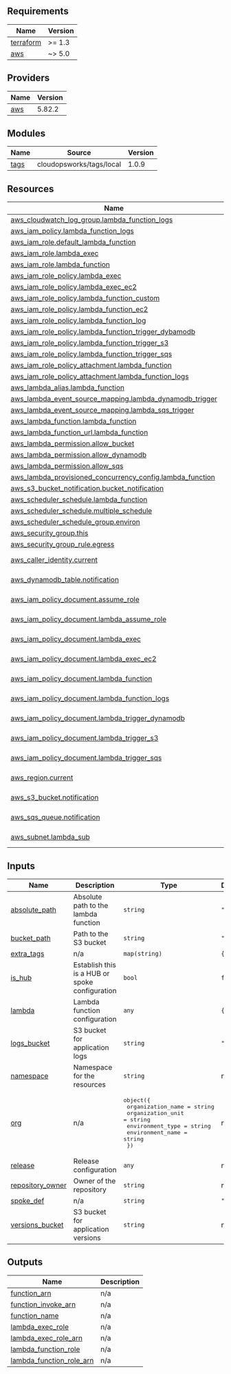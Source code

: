 ## Requirements

| Name | Version |
|------|---------|
| <a name="requirement_terraform"></a> [terraform](#requirement\_terraform) | >= 1.3 |
| <a name="requirement_aws"></a> [aws](#requirement\_aws) | ~> 5.0 |

## Providers

| Name | Version |
|------|---------|
| <a name="provider_aws"></a> [aws](#provider\_aws) | 5.82.2 |

## Modules

| Name | Source | Version |
|------|--------|---------|
| <a name="module_tags"></a> [tags](#module\_tags) | cloudopsworks/tags/local | 1.0.9 |

## Resources

| Name | Type |
|------|------|
| [aws_cloudwatch_log_group.lambda_function_logs](https://registry.terraform.io/providers/hashicorp/aws/latest/docs/resources/cloudwatch_log_group) | resource |
| [aws_iam_policy.lambda_function_logs](https://registry.terraform.io/providers/hashicorp/aws/latest/docs/resources/iam_policy) | resource |
| [aws_iam_role.default_lambda_function](https://registry.terraform.io/providers/hashicorp/aws/latest/docs/resources/iam_role) | resource |
| [aws_iam_role.lambda_exec](https://registry.terraform.io/providers/hashicorp/aws/latest/docs/resources/iam_role) | resource |
| [aws_iam_role.lambda_function](https://registry.terraform.io/providers/hashicorp/aws/latest/docs/resources/iam_role) | resource |
| [aws_iam_role_policy.lambda_exec](https://registry.terraform.io/providers/hashicorp/aws/latest/docs/resources/iam_role_policy) | resource |
| [aws_iam_role_policy.lambda_exec_ec2](https://registry.terraform.io/providers/hashicorp/aws/latest/docs/resources/iam_role_policy) | resource |
| [aws_iam_role_policy.lambda_function_custom](https://registry.terraform.io/providers/hashicorp/aws/latest/docs/resources/iam_role_policy) | resource |
| [aws_iam_role_policy.lambda_function_ec2](https://registry.terraform.io/providers/hashicorp/aws/latest/docs/resources/iam_role_policy) | resource |
| [aws_iam_role_policy.lambda_function_log](https://registry.terraform.io/providers/hashicorp/aws/latest/docs/resources/iam_role_policy) | resource |
| [aws_iam_role_policy.lambda_function_trigger_dybamodb](https://registry.terraform.io/providers/hashicorp/aws/latest/docs/resources/iam_role_policy) | resource |
| [aws_iam_role_policy.lambda_function_trigger_s3](https://registry.terraform.io/providers/hashicorp/aws/latest/docs/resources/iam_role_policy) | resource |
| [aws_iam_role_policy.lambda_function_trigger_sqs](https://registry.terraform.io/providers/hashicorp/aws/latest/docs/resources/iam_role_policy) | resource |
| [aws_iam_role_policy_attachment.lambda_function](https://registry.terraform.io/providers/hashicorp/aws/latest/docs/resources/iam_role_policy_attachment) | resource |
| [aws_iam_role_policy_attachment.lambda_function_logs](https://registry.terraform.io/providers/hashicorp/aws/latest/docs/resources/iam_role_policy_attachment) | resource |
| [aws_lambda_alias.lambda_function](https://registry.terraform.io/providers/hashicorp/aws/latest/docs/resources/lambda_alias) | resource |
| [aws_lambda_event_source_mapping.lambda_dynamodb_trigger](https://registry.terraform.io/providers/hashicorp/aws/latest/docs/resources/lambda_event_source_mapping) | resource |
| [aws_lambda_event_source_mapping.lambda_sqs_trigger](https://registry.terraform.io/providers/hashicorp/aws/latest/docs/resources/lambda_event_source_mapping) | resource |
| [aws_lambda_function.lambda_function](https://registry.terraform.io/providers/hashicorp/aws/latest/docs/resources/lambda_function) | resource |
| [aws_lambda_function_url.lambda_function](https://registry.terraform.io/providers/hashicorp/aws/latest/docs/resources/lambda_function_url) | resource |
| [aws_lambda_permission.allow_bucket](https://registry.terraform.io/providers/hashicorp/aws/latest/docs/resources/lambda_permission) | resource |
| [aws_lambda_permission.allow_dynamodb](https://registry.terraform.io/providers/hashicorp/aws/latest/docs/resources/lambda_permission) | resource |
| [aws_lambda_permission.allow_sqs](https://registry.terraform.io/providers/hashicorp/aws/latest/docs/resources/lambda_permission) | resource |
| [aws_lambda_provisioned_concurrency_config.lambda_function](https://registry.terraform.io/providers/hashicorp/aws/latest/docs/resources/lambda_provisioned_concurrency_config) | resource |
| [aws_s3_bucket_notification.bucket_notification](https://registry.terraform.io/providers/hashicorp/aws/latest/docs/resources/s3_bucket_notification) | resource |
| [aws_scheduler_schedule.lambda_function](https://registry.terraform.io/providers/hashicorp/aws/latest/docs/resources/scheduler_schedule) | resource |
| [aws_scheduler_schedule.multiple_schedule](https://registry.terraform.io/providers/hashicorp/aws/latest/docs/resources/scheduler_schedule) | resource |
| [aws_scheduler_schedule_group.environ](https://registry.terraform.io/providers/hashicorp/aws/latest/docs/resources/scheduler_schedule_group) | resource |
| [aws_security_group.this](https://registry.terraform.io/providers/hashicorp/aws/latest/docs/resources/security_group) | resource |
| [aws_security_group_rule.egress](https://registry.terraform.io/providers/hashicorp/aws/latest/docs/resources/security_group_rule) | resource |
| [aws_caller_identity.current](https://registry.terraform.io/providers/hashicorp/aws/latest/docs/data-sources/caller_identity) | data source |
| [aws_dynamodb_table.notification](https://registry.terraform.io/providers/hashicorp/aws/latest/docs/data-sources/dynamodb_table) | data source |
| [aws_iam_policy_document.assume_role](https://registry.terraform.io/providers/hashicorp/aws/latest/docs/data-sources/iam_policy_document) | data source |
| [aws_iam_policy_document.lambda_assume_role](https://registry.terraform.io/providers/hashicorp/aws/latest/docs/data-sources/iam_policy_document) | data source |
| [aws_iam_policy_document.lambda_exec](https://registry.terraform.io/providers/hashicorp/aws/latest/docs/data-sources/iam_policy_document) | data source |
| [aws_iam_policy_document.lambda_exec_ec2](https://registry.terraform.io/providers/hashicorp/aws/latest/docs/data-sources/iam_policy_document) | data source |
| [aws_iam_policy_document.lambda_function](https://registry.terraform.io/providers/hashicorp/aws/latest/docs/data-sources/iam_policy_document) | data source |
| [aws_iam_policy_document.lambda_function_logs](https://registry.terraform.io/providers/hashicorp/aws/latest/docs/data-sources/iam_policy_document) | data source |
| [aws_iam_policy_document.lambda_trigger_dynamodb](https://registry.terraform.io/providers/hashicorp/aws/latest/docs/data-sources/iam_policy_document) | data source |
| [aws_iam_policy_document.lambda_trigger_s3](https://registry.terraform.io/providers/hashicorp/aws/latest/docs/data-sources/iam_policy_document) | data source |
| [aws_iam_policy_document.lambda_trigger_sqs](https://registry.terraform.io/providers/hashicorp/aws/latest/docs/data-sources/iam_policy_document) | data source |
| [aws_region.current](https://registry.terraform.io/providers/hashicorp/aws/latest/docs/data-sources/region) | data source |
| [aws_s3_bucket.notification](https://registry.terraform.io/providers/hashicorp/aws/latest/docs/data-sources/s3_bucket) | data source |
| [aws_sqs_queue.notification](https://registry.terraform.io/providers/hashicorp/aws/latest/docs/data-sources/sqs_queue) | data source |
| [aws_subnet.lambda_sub](https://registry.terraform.io/providers/hashicorp/aws/latest/docs/data-sources/subnet) | data source |

## Inputs

| Name | Description | Type | Default | Required |
|------|-------------|------|---------|:--------:|
| <a name="input_absolute_path"></a> [absolute\_path](#input\_absolute\_path) | Absolute path to the lambda function | `string` | `"./"` | no |
| <a name="input_bucket_path"></a> [bucket\_path](#input\_bucket\_path) | Path to the S3 bucket | `string` | `""` | no |
| <a name="input_extra_tags"></a> [extra\_tags](#input\_extra\_tags) | n/a | `map(string)` | `{}` | no |
| <a name="input_is_hub"></a> [is\_hub](#input\_is\_hub) | Establish this is a HUB or spoke configuration | `bool` | `false` | no |
| <a name="input_lambda"></a> [lambda](#input\_lambda) | Lambda function configuration | `any` | `{}` | no |
| <a name="input_logs_bucket"></a> [logs\_bucket](#input\_logs\_bucket) | S3 bucket for application logs | `string` | `""` | no |
| <a name="input_namespace"></a> [namespace](#input\_namespace) | Namespace for the resources | `string` | n/a | yes |
| <a name="input_org"></a> [org](#input\_org) | n/a | <pre>object({<br/>    organization_name = string<br/>    organization_unit = string<br/>    environment_type  = string<br/>    environment_name  = string<br/>  })</pre> | n/a | yes |
| <a name="input_release"></a> [release](#input\_release) | Release configuration | `any` | n/a | yes |
| <a name="input_repository_owner"></a> [repository\_owner](#input\_repository\_owner) | Owner of the repository | `string` | n/a | yes |
| <a name="input_spoke_def"></a> [spoke\_def](#input\_spoke\_def) | n/a | `string` | `"001"` | no |
| <a name="input_versions_bucket"></a> [versions\_bucket](#input\_versions\_bucket) | S3 bucket for application versions | `string` | n/a | yes |

## Outputs

| Name | Description |
|------|-------------|
| <a name="output_function_arn"></a> [function\_arn](#output\_function\_arn) | n/a |
| <a name="output_function_invoke_arn"></a> [function\_invoke\_arn](#output\_function\_invoke\_arn) | n/a |
| <a name="output_function_name"></a> [function\_name](#output\_function\_name) | n/a |
| <a name="output_lambda_exec_role"></a> [lambda\_exec\_role](#output\_lambda\_exec\_role) | n/a |
| <a name="output_lambda_exec_role_arn"></a> [lambda\_exec\_role\_arn](#output\_lambda\_exec\_role\_arn) | n/a |
| <a name="output_lambda_function_role"></a> [lambda\_function\_role](#output\_lambda\_function\_role) | n/a |
| <a name="output_lambda_function_role_arn"></a> [lambda\_function\_role\_arn](#output\_lambda\_function\_role\_arn) | n/a |
